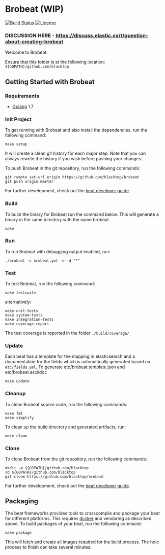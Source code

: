 # Brobeat (WIP)

[![Build Status](https://travis-ci.org/blacktop/brobeat.svg?branch=master)](https://travis-ci.org/blacktop/brobeat)
[![License][license]](http://www.apache.org/licenses/LICENSE-2.0)

### DISCUSSION HERE - https://discuss.elastic.co/t/question-about-creating-brobeat

Welcome to Brobeat.

Ensure that this folder is at the following location:
`${GOPATH}/github.com/blacktop`

## Getting Started with Brobeat

### Requirements

* [Golang](https://golang.org/dl/) 1.7

### Init Project
To get running with Brobeat and also install the
dependencies, run the following command:

```
make setup
```

It will create a clean git history for each major step. Note that you can always rewrite the history if you wish before pushing your changes.

To push Brobeat in the git repository, run the following commands:

```
git remote set-url origin https://github.com/blacktop/brobeat
git push origin master
```

For further development, check out the [beat developer guide](https://www.elastic.co/guide/en/beats/libbeat/current/new-beat.html).

### Build

To build the binary for Brobeat run the command below. This will generate a binary
in the same directory with the name brobeat.

```
make
```


### Run

To run Brobeat with debugging output enabled, run:

```
./brobeat -c brobeat.yml -e -d "*"
```


### Test

To test Brobeat, run the following command:

```
make testsuite
```

alternatively:
```
make unit-tests
make system-tests
make integration-tests
make coverage-report
```

The test coverage is reported in the folder `./build/coverage/`

### Update

Each beat has a template for the mapping in elasticsearch and a documentation for the fields
which is automatically generated based on `etc/fields.yml`.
To generate etc/brobeat.template.json and etc/brobeat.asciidoc

```
make update
```


### Cleanup

To clean  Brobeat source code, run the following commands:

```
make fmt
make simplify
```

To clean up the build directory and generated artifacts, run:

```
make clean
```


### Clone

To clone Brobeat from the git repository, run the following commands:

```
mkdir -p ${GOPATH}/github.com/blacktop
cd ${GOPATH}/github.com/blacktop
git clone https://github.com/blacktop/brobeat
```


For further development, check out the [beat developer guide](https://www.elastic.co/guide/en/beats/libbeat/current/new-beat.html).


## Packaging

The beat frameworks provides tools to crosscompile and package your beat for different platforms. This requires [docker](https://www.docker.com/) and vendoring as described above. To build packages of your beat, run the following command:

```
make package
```

This will fetch and create all images required for the build process. The hole process to finish can take several minutes.

[license]: https://img.shields.io/badge/licence-Apache%202.0-blue.svg
